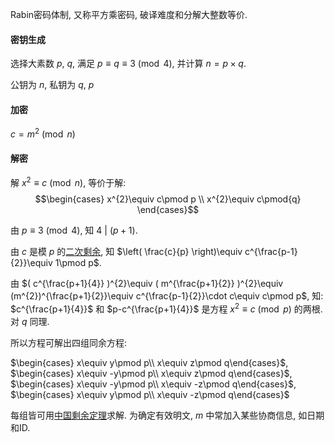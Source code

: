 Rabin密码体制, 又称平方乘密码, 破译难度和分解大整数等价.

#### 密钥生成

选择大素数 $p,\ q$, 满足 $p\equiv q\equiv 3\pmod 4$, 并计算 $n=p\times q$.

公钥为 $n$, 私钥为 $q,\ p$

#### 加密

$c=m^{2}\pmod{n}$

#### 解密

解 $x^{2}\equiv c\pmod n$, 等价于解:
$$\begin{cases}
x^{2}\equiv c\pmod p \\
x^{2}\equiv c\pmod{q} 
\end{cases}$$

由 $p\equiv 3\pmod 4$, 知 $4\ \vert\ (p+1)$.

由 $c$ 是模 $p$ 的[二次剩余](../../代数/数论/二次剩余.md), 知 $\left( \frac{c}{p} \right)\equiv c^{\frac{p-1}{2}}\equiv 1\pmod p$.

由 $( c^{\frac{p+1}{4}} )^{2}\equiv ( m^{\frac{p+1}{2}} )^{2}\equiv (m^{2})^{\frac{p+1}{2}}\equiv c^{\frac{p-1}{2}}\cdot c\equiv c\pmod p$, 知:  
$c^{\frac{p+1}{4}}$ 和 $p-c^{\frac{p+1}{4}}$ 是方程 $x^{2}\equiv c\pmod p$ 的两根. 对 $q$ 同理.

所以方程可解出四组同余方程:  

$\begin{cases} x\equiv y\pmod p\\ x\equiv z\pmod q\end{cases}$, $\begin{cases} x\equiv -y\pmod p\\ x\equiv z\pmod q\end{cases}$, $\begin{cases} x\equiv -y\pmod p\\ x\equiv -z\pmod q\end{cases}$, $\begin{cases} x\equiv y\pmod p\\ x\equiv -z\pmod q\end{cases}$

每组皆可用[中国剩余定理](../../代数/数论/中国剩余定理.md)求解. 为确定有效明文, $m$ 中常加入某些协商信息, 如日期和ID.